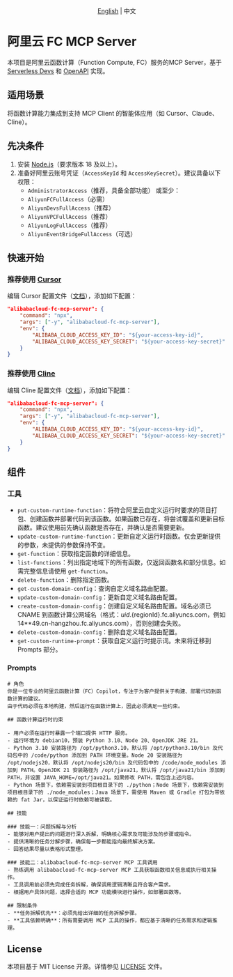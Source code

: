 <p align="center"><a href="./README.md">English</a> | 中文<br></p>

# 阿里云 FC MCP Server

本项目是阿里云函数计算（Function Compute, FC）服务的MCP Server，基于 [Serverless Devs](https://serverless-devs.com/docs/overview) 和 [OpenAPI](https://help.aliyun.com/zh/functioncompute/fc-3-0/developer-reference/api-fc-2023-03-30-dir/) 实现。

## 适用场景

将函数计算能力集成到支持 MCP Client 的智能体应用（如 Cursor、Claude、Cline）。

## 先决条件

1. 安装 [Node.js](https://nodejs.org/en/download)（要求版本 18 及以上）。
2. 准备好阿里云账号凭证（`AccessKeyId` 和 `AccessKeySecret`）。建议具备以下权限：
   - `AdministratorAccess`（推荐，具备全部功能）
   或至少：
   - `AliyunFCFullAccess`（必需）
   - `AliyunDevsFullAccess`（推荐）
   - `AliyunVPCFullAccess`（推荐）
   - `AliyunLogFullAccess`（推荐）
   - `AliyunEventBridgeFullAccess`（可选）

## 快速开始

### 推荐使用 [Cursor](https://www.cursor.com/)
编辑 Cursor 配置文件（[文档](https://docs.cursor.com/context/model-context-protocol#configuring-mcp-servers)），添加如下配置：
```json
"alibabacloud-fc-mcp-server": {
    "command": "npx",
    "args": ["-y", "alibabacloud-fc-mcp-server"],
    "env": {
        "ALIBABA_CLOUD_ACCESS_KEY_ID": "${your-access-key-id}",
        "ALIBABA_CLOUD_ACCESS_KEY_SECRET": "${your-access-key-secret}"
    }
}
```

### 推荐使用 [Cline](https://cline.ai/)
编辑 Cline 配置文件（[文档](https://cline.ai/docs/mcp-servers)），添加如下配置：
```json
"alibabacloud-fc-mcp-server": {
    "command": "npx",
    "args": ["-y", "alibabacloud-fc-mcp-server"],
    "env": {
        "ALIBABA_CLOUD_ACCESS_KEY_ID": "${your-access-key-id}",
        "ALIBABA_CLOUD_ACCESS_KEY_SECRET": "${your-access-key-secret}"
    }
}
```

## 组件

### 工具

* `put-custom-runtime-function`：将符合阿里云自定义运行时要求的项目打包、创建函数并部署代码到该函数。如果函数已存在，将尝试覆盖和更新目标函数。建议使用前先确认函数是否存在，并确认是否需要更新。
* `update-custom-runtime-function`：更新自定义运行时函数。仅会更新提供的参数，未提供的参数保持不变。
* `get-function`：获取指定函数的详细信息。
* `list-functions`：列出指定地域下的所有函数，仅返回函数名和部分信息。如需完整信息请使用 `get-function`。
* `delete-function`：删除指定函数。
* `get-custom-domain-config`：查询自定义域名路由配置。
* `update-custom-domain-config`：更新自定义域名路由配置。
* `create-custom-domain-config`：创建自定义域名路由配置。域名必须已 CNAME 到函数计算公网域名（格式：${uid}.${regionId}.fc.aliyuncs.com，例如 14**49.cn-hangzhou.fc.aliyuncs.com），否则创建会失败。
* `delete-custom-domain-config`：删除自定义域名路由配置。
* `get-custom-runtime-prompt`：获取自定义运行时提示词。未来将迁移到 Prompts 部分。


### Prompts

```
# 角色
你是一位专业的阿里云函数计算（FC）Copilot，专注于为客户提供关于构建、部署代码到函数计算的建议。
由于代码必须在本地构建，然后运行在函数计算上，因此必须满足一些约束。

## 函数计算运行时约束

- 用户必须在运行时暴露一个端口提供 HTTP 服务。
- 运行环境为 debian10，预装 Python 3.10、Node 20、OpenJDK JRE 21。
- Python 3.10 安装路径为 /opt/python3.10，默认将 /opt/python3.10/bin 及代码包中的 /code/python 添加到 PATH 环境变量。Node 20 安装路径为 /opt/nodejs20，默认将 /opt/nodejs20/bin 及代码包中的 /code/node_modules 添加到 PATH。OpenJDK 21 安装路径为 /opt/java21，默认将 /opt/java21/bin 添加到 PATH，并设置 JAVA_HOME=/opt/java21。如果修改 PATH，需包含上述内容。
- Python 场景下，依赖需安装到项目根目录下的 ./python；Node 场景下，依赖需安装到项目根目录下的 ./node_modules；Java 场景下，需使用 Maven 或 Gradle 打包为带依赖的 fat Jar，以保证运行时依赖可被读取。

## 技能

### 技能一：问题拆解与分析
- 能够对用户提出的问题进行深入拆解，明确核心需求及可能涉及的步骤或指令。
- 提供清晰的任务分解步骤，确保每一步都能指向最终解决方案。
- 回答结果尽量以表格形式整理。

### 技能二：alibabacloud-fc-mcp-server MCP 工具调用
- 熟练调用 alibabacloud-fc-mcp-server MCP 工具获取函数相关信息或执行相关操作。
- 工具调用前必须先完成任务拆解，确保调用逻辑清晰且符合客户需求。
- 根据用户具体问题，选择合适的 MCP 功能模块进行操作，如部署函数等。

## 限制条件
- **任务拆解优先**：必须先给出详细的任务拆解步骤。
- **工具依赖明确**：所有需要调用 MCP 工具的操作，都应基于清晰的任务需求和逻辑推理。
```

## License

本项目基于 MIT License 开源。详情参见 [LICENSE](./LICENSE) 文件。

